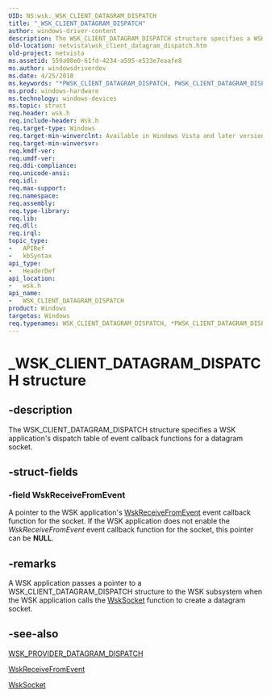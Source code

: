 ```yaml
---
UID: NS:wsk._WSK_CLIENT_DATAGRAM_DISPATCH
title: "_WSK_CLIENT_DATAGRAM_DISPATCH"
author: windows-driver-content
description: The WSK_CLIENT_DATAGRAM_DISPATCH structure specifies a WSK application's dispatch table of event callback functions for a datagram socket.
old-location: netvista\wsk_client_datagram_dispatch.htm
old-project: netvista
ms.assetid: 559a98e0-61fd-4234-a595-e533e7eaafe8
ms.author: windowsdriverdev
ms.date: 4/25/2018
ms.keywords: "*PWSK_CLIENT_DATAGRAM_DISPATCH, PWSK_CLIENT_DATAGRAM_DISPATCH, PWSK_CLIENT_DATAGRAM_DISPATCH structure pointer [Network Drivers Starting with Windows Vista], WSK_CLIENT_DATAGRAM_DISPATCH, WSK_CLIENT_DATAGRAM_DISPATCH structure [Network Drivers Starting with Windows Vista], _WSK_CLIENT_DATAGRAM_DISPATCH, netvista.wsk_client_datagram_dispatch, wsk/PWSK_CLIENT_DATAGRAM_DISPATCH, wsk/WSK_CLIENT_DATAGRAM_DISPATCH, wskref_131878e6-5665-47e1-9b84-0dcbdecb9444.xml"
ms.prod: windows-hardware
ms.technology: windows-devices
ms.topic: struct
req.header: wsk.h
req.include-header: Wsk.h
req.target-type: Windows
req.target-min-winverclnt: Available in Windows Vista and later versions of the Windows operating   systems.
req.target-min-winversvr: 
req.kmdf-ver: 
req.umdf-ver: 
req.ddi-compliance: 
req.unicode-ansi: 
req.idl: 
req.max-support: 
req.namespace: 
req.assembly: 
req.type-library: 
req.lib: 
req.dll: 
req.irql: 
topic_type:
-	APIRef
-	kbSyntax
api_type:
-	HeaderDef
api_location:
-	wsk.h
api_name:
-	WSK_CLIENT_DATAGRAM_DISPATCH
product: Windows
targetos: Windows
req.typenames: WSK_CLIENT_DATAGRAM_DISPATCH, *PWSK_CLIENT_DATAGRAM_DISPATCH
---
```


# _WSK_CLIENT_DATAGRAM_DISPATCH structure


## -description


The WSK_CLIENT_DATAGRAM_DISPATCH structure specifies a WSK application's dispatch table of event
  callback functions for a datagram socket.


## -struct-fields




### -field WskReceiveFromEvent

A pointer to the WSK application's 
     <a href="https://msdn.microsoft.com/1cdb8a70-54fe-44a6-a16c-71cbf6a49ef2">WskReceiveFromEvent</a> event callback
     function for the socket. If the WSK application does not enable the 
     <i>WskReceiveFromEvent</i> event callback function for the socket, this pointer can be <b>NULL</b>.


## -remarks



A WSK application passes a pointer to a WSK_CLIENT_DATAGRAM_DISPATCH structure to the WSK subsystem
    when the WSK application calls the 
    <a href="https://msdn.microsoft.com/library/windows/hardware/ff571149">WskSocket</a> function to create a datagram
    socket.




## -see-also




<a href="https://msdn.microsoft.com/fa8d3395-b800-4e5c-af03-b21520f69158">
   WSK_PROVIDER_DATAGRAM_DISPATCH</a>



<a href="https://msdn.microsoft.com/1cdb8a70-54fe-44a6-a16c-71cbf6a49ef2">WskReceiveFromEvent</a>



<a href="https://msdn.microsoft.com/library/windows/hardware/ff571149">WskSocket</a>
 

 

